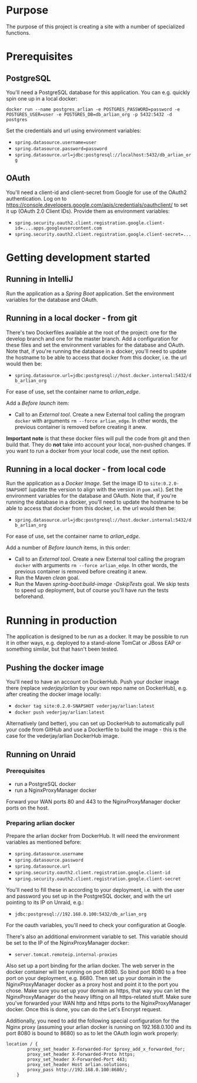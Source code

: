 # Purpose
The purpose of this project is creating a site with a number of specialized 
functions.

# Prerequisites
 ## PostgreSQL
 You'll need a PostgreSQL database for this application. You can e.g. quickly spin 
 one up in a local docker:
 
 `docker run --name postgres_arlian -e POSTGRES_PASSWORD=password -e POSTGRES_USER=user -e POSTGRES_DB=db_arlian_org -p 5432:5432 -d postgres`
 
 Set the credentials and url using environment variables:
 - `spring.datasource.username=user`
 - `spring.datasource.password=password`
 - `spring.datasource.url=jdbc:postgresql://localhost:5432/db_arlian_org`
 
 
 ## OAuth
 You'll need a client-id and client-secret from Google for use of the OAuth2 authentication. Log on 
 to https://console.developers.google.com/apis/credentials/oauthclient/ to set it up (OAuth 2.0 Client IDs).
 Provide them as environment variables:
 - `spring.security.oauth2.client.registration.google.client-id=....apps.googleusercontent.com`
 - `spring.security.oauth2.client.registration.google.client-secret=...`


# Getting development started

## Running in IntelliJ

Run the application as a _Spring Boot_ application. Set the environment variables for 
the database and OAuth. 


## Running in a local docker - from git

There's two Dockerfiles available at the root of the project: one for the develop branch and one for the master branch.
Add a configuration for these files and set the environment variables for the database and OAuth. Note that, if you're
running the database in a docker, you'll need to update the hostname to be able to access that docker from this docker, 
i.e. the url would then be:
- `spring.datasource.url=jdbc:postgresql://host.docker.internal:5432/db_arlian_org`

For ease of use, set the container name to _arlian_edge_.

Add a _Before launch_ item:
- Call to an _External tool_. Create a new External tool calling the program `docker` with arguments 
`rm --force arlian_edge`. In other words, the previous container is removed before creating it anew.  

**Important note** is that these docker files will pull the code from git and then build that. They do **not** take 
into account your local, non-pushed changes. If you want to run a docker from your local code, use the next option.


## Running in a local docker - from local code

Run the application as a _Docker Image_. Set the image ID to 
`site:0.2.0-SNAPSHOT` (update the version to align with the version in `pom.xml`).
Set the environment variables for the database and OAuth. Note that, if you're
running the database in a docker, you'll need to update the hostname to be able
to access that docker from this docker, i.e. the url would then be:
- `spring.datasource.url=jdbc:postgresql://host.docker.internal:5432/db_arlian_org`

For ease of use, set the container name to _arlian_edge_.

Add a number of _Before launch_ items, in this order:
- Call to an _External tool_. Create a new External tool calling the program `docker` with arguments 
`rm --force arlian_edge`. In other words, the previous container is removed before creating it anew.  
- Run the Maven _clean_ goal.
- Run the Maven _spring-boot:build-image -DskipTests_ goal. We skip tests to speed up 
deployment, but of course you'll have run the tests beforehand.



# Running in production

The application is designed to be run as a docker. It may be possible to run it in other ways, e.g. 
deployed to a stand-alone TomCat or JBoss EAP or something similar, but that hasn't been tested.

## Pushing the docker image

You'll need to have an account on DockerHub. Push your docker image there (replace _vederjay/arlian_ by your 
own repo name on DockerHub), e.g. after creating the docker image locally:
- `docker tag site:0.2.0-SNAPSHOT vederjay/arlian:latest`
- `docker push vederjay/arlian:latest`

Alternatively (and better), you can set up DockerHub to automatically pull your code from GitHub and 
use a Dockerfile to build the image - this is the case for the vederjay/arlian DockerHub image.


## Running on Unraid

### Prerequisites
- run a PostgreSQL docker
- run a NginxProxyManager docker

Forward your WAN ports 80 and 443 to the NginxProxyManager docker ports on the host.


### Preparing arlian docker

Prepare the arlian docker from DockerHub. It will need the environment variables as mentioned before:
 - `spring.datasource.username`
 - `spring.datasource.password`
 - `spring.datasource.url`
 - `spring.security.oauth2.client.registration.google.client-id`
 - `spring.security.oauth2.client.registration.google.client-secret`
 
You'll need to fill these in according to your deployment, i.e. with the user and password you set up in the 
 PostgreSQL docker, and with the url pointing to its IP on Unraid, e.g.: 
 - `jdbc:postgresql://192.168.0.100:5432/db_arlian_org`
 
For the oauth variables, you'll need to check your configuration at Google.

There's also an additional environment variable to set. This variable should be set to the IP of the NginxProxyManager
docker:
- `server.tomcat.remoteip.internal-proxies`

 
Also set up a port binding for the arlian docker. The web server in the docker container will be running on port 8080. 
So bind port 8080 to a free port on your deployment, e.g. 8680. Then set up your domain in the NginxProxyManager docker
as a proxy host and point it to the port you chose. Make sure you set up your domain as https, that way you can let the 
NginxProxyManager do the heavy lifting on all https-related stuff. Make sure you've forwarded your WAN http and https 
 ports to the NginxProxyManager docker. Once this is done, you can do the Let's Encrypt request.

Additionally, you need to add the following special configuration for the Nginx proxy (assuming your arlian docker is 
running on 192.168.0.100 and its port 8080 is bound to 8680) so as to let the OAuth login work properly:

```
location / { 
        proxy_set_header X-Forwarded-For $proxy_add_x_forwarded_for;
        proxy_set_header X-Forwarded-Proto https;
        proxy_set_header X-Forwarded-Port 443;
        proxy_set_header Host arlian.solutions;
        proxy_pass http://192.168.0.100:8680/;
    }
```